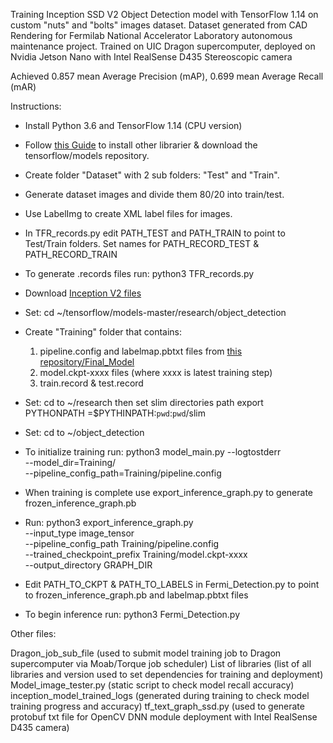 Training Inception SSD V2 Object Detection model with TensorFlow 1.14 on custom "nuts" and "bolts" 
images dataset. 
Dataset generated from CAD Rendering for Fermilab National Accelerator Laboratory autonomous maintenance project.
Trained on UIC Dragon supercomputer, deployed on Nvidia Jetson Nano with Intel RealSense D435 Stereoscopic camera

Achieved 0.857 mean Average Precision (mAP), 0.699 mean Average Recall (mAR)

Instructions:
- Install Python 3.6 and TensorFlow 1.14 (CPU version)
- Follow 
[this Guide](https://github.com/tensorflow/models/blob/master/research/object_detection/g3doc/installation.md "This Guide") to install other librarier & download the tensorflow/models repository.
- Create folder "Dataset" with 2 sub folders: "Test" and "Train".
- Generate dataset images and divide them 80/20 into train/test.
- Use LabelImg to create XML label files for images.
- In TFR_records.py edit PATH_TEST and PATH_TRAIN to point to Test/Train folders. Set names for PATH_RECORD_TEST & PATH_RECORD_TRAIN
- To generate .records files run: python3 TFR_records.py
- Download [Inception V2 files](http://download.tensorflow.org/models/object_detection/ssd_inception_v2_coco_2018_01_28.tar.gz) 
- Set: cd ~/tensorflow/models-master/research/object_detection
- Create "Training" folder that contains:
  1. pipeline.config and labelmap.pbtxt files from [this repository/Final_Model](https://github.com/tishafok/Senior_design_Fermi/tree/master/Final_Model)
  3. model.ckpt-xxxx files (where xxxx is latest training step)
  4. train.record & test.record
 - Set: cd to ~/research then set slim directories path
 export PYTHONPATH =$PYTHINPATH:`pwd`:`pwd`/slim
 - Set: cd to ~/object_detection
 - To initialize training run: 
   python3 model_main.py --logtostderr \
 --model_dir=Training/ \
 --pipeline_config_path=Training/pipeline.config 
 
- When training is complete use export_inference_graph.py to generate frozen_inference_graph.pb
- Run: 
  python3 export_inference_graph.py \
--input_type image_tensor \
--pipeline_config_path Training/pipeline.config \
--trained_checkpoint_prefix Training/model.ckpt-xxxx \
--output_directory GRAPH_DIR

- Edit PATH_TO_CKPT & PATH_TO_LABELS in Fermi_Detection.py to point to frozen_inference_graph.pb and labelmap.pbtxt files
- To begin inference run: python3 Fermi_Detection.py 


Other files: 

Dragon_job_sub_file (used to submit model training job to Dragon supercomputer via Moab/Torque job scheduler)
List of libraries (list of all libraries and version used to set dependencies for training and deployment)
Model_image_tester.py (static script to check model recall accuracy)
inception_model_trained_logs (generated during training to check model training progress and accuracy)
tf_text_graph_ssd.py (used to generate protobuf txt file for OpenCV DNN module deployment with Intel RealSense D435 camera)
